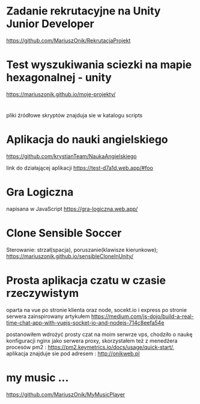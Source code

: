 # Zadanie rekrutacyjne na Unity Junior Developer
https://github.com/MariuszOnik/RekrutacjaProjekt

# Test wyszukiwania sciezki na mapie hexagonalnej - unity
https://mariuszonik.github.io/moje-projekty/
# 
pliki źródłowe skryptów znajduja sie w katalogu scripts

# Aplikacja do nauki angielskiego 
https://github.com/krystianTeam/NaukaAngielskiego

link do działającej aplikacji 
https://test-d7a1d.web.app/#foo

# Gra Logiczna 
napisana w JavaScript
https://gra-logiczna.web.app/

# Clone Sensible Soccer
Sterowanie: strzał(spacja), poruszanie(klawisze kierunkowe);
https://mariuszonik.github.io/sensibleCloneInUnity/

# Prosta aplikacja czatu w czasie rzeczywistym 
oparta na vue po stronie klienta oraz node, socekt.io i express po stronie serwera 
zainspirowany artykułem https://medium.com/js-dojo/build-a-real-time-chat-app-with-vuejs-socket-io-and-nodejs-714c8eefa54e

postanowiłem wdrożyć prosty czat na moim serwrze vps, chodziło o naukę konfiguracji nginx jako serwera proxy, skorzystałem też z menedżera  procesów pm2 : https://pm2.keymetrics.io/docs/usage/quick-start/, 
aplikacja znajduje sie pod adresem : http://onikweb.pl

# my music ...
https://github.com/MariuszOnik/MyMusicPlayer
